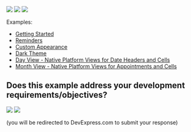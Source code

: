 <!-- default badges list -->
![](https://img.shields.io/endpoint?url=https://codecentral.devexpress.com/api/v1/VersionRange/321667647/20.2.4%2B)
[![](https://img.shields.io/badge/📖_How_to_use_DevExpress_Examples-e9f6fc?style=flat-square)](https://docs.devexpress.com/GeneralInformation/403183)
[![](https://img.shields.io/badge/💬_Leave_Feedback-feecdd?style=flat-square)](#does-this-example-address-your-development-requirementsobjectives)
<!-- default badges end -->
Examples:

- [Getting Started](./CS/Scheduler_GettingStarted)
- [Reminders](./CS/Reminders)
- [Custom Appearance](./CS/CustomAppearance)
- [Dark Theme](./CS/DarkTheme)
- [Day View - Native Platform Views for Date Headers and Cells](./CS/CustomDayViewProviders)  
- [Month View - Native Platform Views for Appointments and Cells](./CS/CustomMonthViewProviders) 
<!-- feedback -->
## Does this example address your development requirements/objectives?

[<img src="https://www.devexpress.com/support/examples/i/yes-button.svg"/>](https://www.devexpress.com/support/examples/survey.xml?utm_source=github&utm_campaign=xamarin-forms-scheduler-examples&~~~was_helpful=yes) [<img src="https://www.devexpress.com/support/examples/i/no-button.svg"/>](https://www.devexpress.com/support/examples/survey.xml?utm_source=github&utm_campaign=xamarin-forms-scheduler-examples&~~~was_helpful=no)

(you will be redirected to DevExpress.com to submit your response)
<!-- feedback end -->
